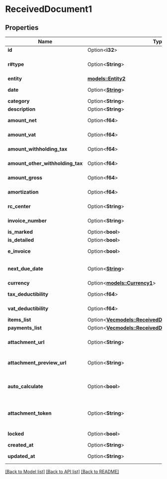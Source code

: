 # ReceivedDocument1

## Properties

Name | Type | Description | Notes
------------ | ------------- | ------------- | -------------
**id** | Option<**i32**> | Received document id | [optional]
**r#type** | Option<**String**> | Received document type | [optional][default to Expense]
**entity** | [**models::Entity2**](Entity_2.md) |  | 
**date** | Option<[**String**](string.md)> | Received document date [defaults to today's date] | [optional]
**category** | Option<**String**> | Received document category | [optional]
**description** | Option<**String**> | Received document description | [optional]
**amount_net** | Option<**f64**> | Received document total net amount | [optional]
**amount_vat** | Option<**f64**> | Received document total vat amount | [optional]
**amount_withholding_tax** | Option<**f64**> | Received document withholding tax amount | [optional]
**amount_other_withholding_tax** | Option<**f64**> | Received document other withholding tax amount | [optional]
**amount_gross** | Option<**f64**> | [Read Only] Received document total gross amount | [optional][readonly]
**amortization** | Option<**f64**> | Received document amortization value | [optional]
**rc_center** | Option<**String**> | Received document revenue center | [optional]
**invoice_number** | Option<**String**> | Received document invoice number | [optional]
**is_marked** | Option<**bool**> | Received document is marked | [optional]
**is_detailed** | Option<**bool**> | Received document has items | [optional]
**e_invoice** | Option<**bool**> | [Read Only] Received document is an e-invoice | [optional]
**next_due_date** | Option<[**String**](string.md)> | [Read Only] Received document date of the next not paid payment | [optional][readonly]
**currency** | Option<[**models::Currency1**](Currency_1.md)> |  | [optional]
**tax_deductibility** | Option<**f64**> | Received document tax deducibility percentage | [optional]
**vat_deductibility** | Option<**f64**> | Received document vat deducibility percentage | [optional]
**items_list** | Option<[**Vec<models::ReceivedDocumentItemsListItem>**](ReceivedDocumentItemsListItem.md)> |  | [optional]
**payments_list** | Option<[**Vec<models::ReceivedDocumentPaymentsListItem>**](ReceivedDocumentPaymentsListItem.md)> |  | [optional]
**attachment_url** | Option<**String**> | [Temporary] [Read Only] Received document url of the attached file | [optional][readonly]
**attachment_preview_url** | Option<**String**> | [Temporary] [Read Only] Received document url of the attachment preview | [optional][readonly]
**auto_calculate** | Option<**bool**> | Received document total items amount and total payments amount can differ if this field is set to false | [optional]
**attachment_token** | Option<**String**> | [Write Only] Received document attachment token returned by POST /received_documents/attachment | [optional]
**locked** | Option<**bool**> | Received Document can't be edited | [optional]
**created_at** | Option<**String**> | Received document creation date | [optional]
**updated_at** | Option<**String**> | Received document last update date | [optional]

[[Back to Model list]](../README.md#documentation-for-models) [[Back to API list]](../README.md#documentation-for-api-endpoints) [[Back to README]](../README.md)


